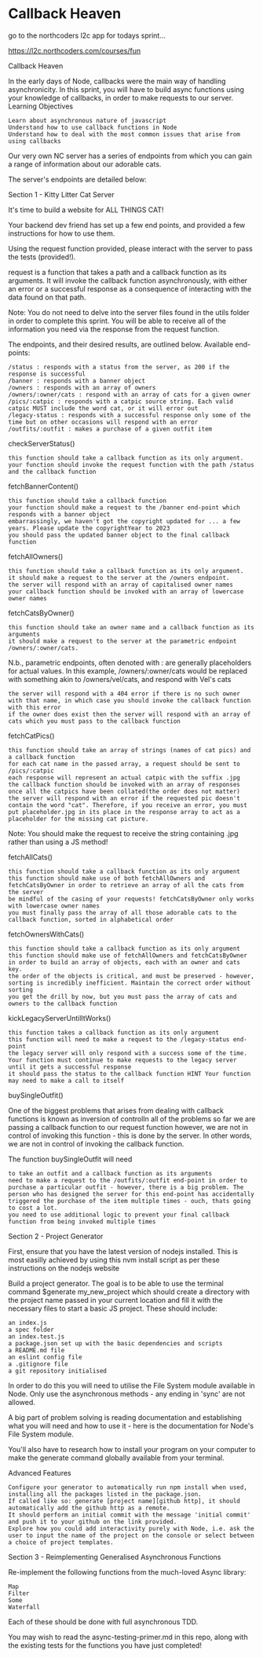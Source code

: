 # Callback Heaven

go to the northcoders l2c app for todays sprint...

https://l2c.northcoders.com/courses/fun



Callback Heaven

In the early days of Node, callbacks were the main way of handling asynchronicity. In this sprint, you will have to build async functions using your knowledge of callbacks, in order to make requests to our server.
Learning Objectives

    Learn about asynchronous nature of javascript
    Understand how to use callback functions in Node
    Understand how to deal with the most common issues that arise from using callbacks

Our very own NC server has a series of endpoints from which you can gain a range of information about our adorable cats.

The server's endpoints are detailed below:

Section 1 - Kitty Litter Cat Server

It's time to build a website for ALL THINGS CAT!

Your backend dev friend has set up a few end points, and provided a few instructions for how to use them.

Using the request function provided, please interact with the server to pass the tests (provided!).

request is a function that takes a path and a callback function as its arguments. It will invoke the callback function asynchronously, with either an error or a successful response as a consequence of interacting with the data found on that path.

Note: You do not need to delve into the server files found in the utils folder in order to complete this sprint. You will be able to receive all of the information you need via the response from the request function.

The endpoints, and their desired results, are outlined below.
Available end-points:

    /status : responds with a status from the server, as 200 if the response is successful
    /banner : responds with a banner object
    /owners : responds with an array of owners
    /owners/:owner/cats : respond with an array of cats for a given owner
    /pics/:catpic : responds with a catpic source string. Each valid catpic MUST include the word cat, or it will error out
    /legacy-status : responds with a successful response only some of the time but on other occasions will respond with an error
    /outfits/:outfit : makes a purchase of a given outfit item

checkServerStatus()

    this function should take a callback function as its only argument.
    your function should invoke the request function with the path /status and the callback function

fetchBannerContent()

    this function should take a callback function
    your function should make a request to the /banner end-point which responds with a banner object
    embarrassingly, we haven't got the copyright updated for ... a few years. Please update the copyrightYear to 2023
    you should pass the updated banner object to the final callback function

fetchAllOwners()

    this function should take a callback function as its only argument.
    it should make a request to the server at the /owners endpoint.
    the server will respond with an array of capitalised owner names
    your callback function should be invoked with an array of lowercase owner names

fetchCatsByOwner()

    this function should take an owner name and a callback function as its arguments
    it should make a request to the server at the parametric endpoint /owners/:owner/cats.

N.b., parametric endpoints, often denoted with : are generally placeholders for actual values. In this example, /owners/:owner/cats would be replaced with something akin to /owners/vel/cats, and respond with Vel's cats

    the server will respond with a 404 error if there is no such owner with that name, in which case you should invoke the callback function with this error
    if the owner does exist then the server will respond with an array of cats which you must pass to the callback function

fetchCatPics()

    this function should take an array of strings (names of cat pics) and a callback function
    for each cat name in the passed array, a request should be sent to /pics/:catpic
    each response will represent an actual catpic with the suffix .jpg
    the callback function should be invoked with an array of responses once all the catpics have been collated(the order does not matter)
    the server will respond with an error if the requested pic doesn't contain the word "cat". Therefore, if you receive an error, you must put placeholder.jpg in its place in the response array to act as a placeholder for the missing cat picture.

Note: You should make the request to receive the string containing .jpg rather than using a JS method!

fetchAllCats()

    this function should take a callback function as its only argument
    this function should make use of both fetchAllOwners and fetchCatsByOwner in order to retrieve an array of all the cats from the server
    be mindful of the casing of your requests! fetchCatsByOwner only works with lowercase owner names
    you must finally pass the array of all those adorable cats to the callback function, sorted in alphabetical order

fetchOwnersWithCats()

    this function should take a callback function as its only argument
    this function should make use of fetchAllOwners and fetchCatsByOwner in order to build an array of objects, each with an owner and cats key.
    the order of the objects is critical, and must be preserved - however, sorting is incredibly inefficient. Maintain the correct order without sorting
    you get the drill by now, but you must pass the array of cats and owners to the callback function

kickLegacyServerUntilItWorks()

    this function takes a callback function as its only argument
    this function will need to make a request to the /legacy-status end-point
    the legacy server will only respond with a success some of the time. Your function must continue to make requests to the legacy server until it gets a successful response
    it should pass the status to the callback function HINT Your function may need to make a call to itself

buySingleOutfit()

One of the biggest problems that arises from dealing with callback functions is known as inversion of controlIn all of the problems so far we are passing a callback function to our request function however, we are not in control of invoking this function - this is done by the server. In other words, we are not in control of invoking the callback function.

The function buySingleOutfit will need

    to take an outfit and a callback function as its arguments
    need to make a request to the /outfits/:outfit end-point in order to purchase a particular outfit - however, there is a big problem. The person who has designed the server for this end-point has accidentally triggered the purchase of the item multiple times - ouch, thats going to cost a lot.
    you need to use additional logic to prevent your final callback function from being invoked multiple times

Section 2 - Project Generator

First, ensure that you have the latest version of nodejs installed. This is most easilly achieved by using this nvm install script as per these instructions on the nodejs website

Build a project generator. The goal is to be able to use the terminal command $generate my_new_project which should create a directory with the project name passed in your current location and fill it with the necessary files to start a basic JS project. These should include:

    an index.js
    a spec folder
    an index.test.js
    a package.json set up with the basic dependencies and scripts
    a README.md file
    an eslint config file
    a .gitignore file
    a git repository initialised

In order to do this you will need to utilise the File System module available in Node. Only use the asynchronous methods - any ending in 'sync' are not allowed.

A big part of problem solving is reading documentation and establishing what you will need and how to use it - here is the documentation for Node's File System module.

You'll also have to research how to install your program on your computer to make the generate command globally available from your terminal.

Advanced Features

    Configure your generator to automatically run npm install when used, installing all the packages listed in the package.json.
    If called like so: generate [project name][github http], it should automatically add the github http as a remote.
    It should perform an initial commit with the message 'initial commit' and push it to your github on the link provided.
    Explore how you could add interactivity purely with Node, i.e. ask the user to input the name of the project on the console or select between a choice of project templates.

Section 3 - Reimplementing Generalised Asynchronous Functions

Re-implement the following functions from the much-loved Async library:

    Map
    Filter
    Some
    Waterfall

Each of these should be done with full asynchronous TDD.

You may wish to read the async-testing-primer.md in this repo, along with the existing tests for the functions you have just completed!
